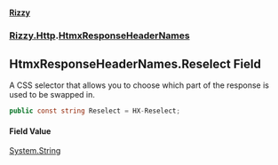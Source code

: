 #### [Rizzy](index.md 'index')
### [Rizzy.Http](Rizzy.Http.md 'Rizzy.Http').[HtmxResponseHeaderNames](Rizzy.Http.HtmxResponseHeaderNames.md 'Rizzy.Http.HtmxResponseHeaderNames')

## HtmxResponseHeaderNames.Reselect Field

A CSS selector that allows you to choose which part of the response is used to be swapped in.

```csharp
public const string Reselect = HX-Reselect;
```

#### Field Value
[System.String](https://docs.microsoft.com/en-us/dotnet/api/System.String 'System.String')